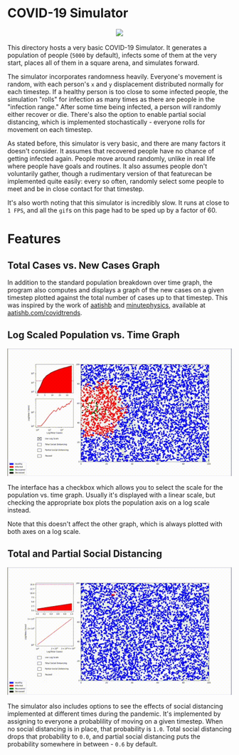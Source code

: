 # COVID-19 Simulator

<p align="center"><img src="img/runthrough.gif"/></p>

This directory hosts a very basic COVID-19 Simulator. It generates a population
of people (`5000` by default), infects some of them at the very start, places
all of them in a square arena, and simulates forward.

The simulator incorporates randomness heavily. Everyone's movement is random,
with each person's `x` and `y` displacement distributed normally for each
timestep. If a healthy person is too close to some infected people, the
simulation "rolls" for infection as many times as there are people in the
"infection range." After some time being infected, a person will randomly either
recover or die. There's also the option to enable partial social distancing,
which is implemented stochastically - everyone rolls for movement on each
timestep.

As stated before, this simulator is very basic, and there are many factors it
doesn't consider. It assumes that recovered people have no chance of getting
infected again. People move around randomly, unlike in real life where people
have goals and routines. It also assumes people don't voluntarily gather, though
a rudimentary version of that featurecan be implemented quite easily: every so
often, randomly select some people to meet and be in close contact for that
timestep.

It's also worth noting that this simulator is incredibly slow. It runs at close
to `1 FPS`, and all the `gif`s on this page had to be sped up by a factor of
60.


# Features

## Total Cases vs. New Cases Graph

In addition to the standard population breakdown over time graph, the program
also computes and displays a graph of the new cases on a given timestep plotted
against the total number of cases up to that timestep. This was inspired by the
work of [aatishb](https://aatishb.com) and
[minutephysics](https://youtube.com/user/minutephysics), available at
[aatishb.com/covidtrends](https://aatishb.com/covidtrends).

## Log Scaled Population vs. Time Graph

<p align="center"><img src="img/log.gif"/></p>

The interface has a checkbox which allows you to select the scale for the
population vs. time graph. Usually it's displayed with a linear scale, but
checking the appropriate box plots the population axis on a log scale instead.

Note that this doesn't affect the other graph, which is always plotted with both
axes on a log scale.

## Total and Partial Social Distancing

<p align="center"><img src="img/dist.gif"/></p>

The simulator also includes options to see the effects of social distancing
implemented at different times during the pandemic. It's implemented by
assigning to everyone a probablility of moving on a given timestep. When no
social distancing is in place, that probability is `1.0`. Total social
distancing drops that probability to `0.0`, and partial social distancing puts
the probability somewhere in between - `0.6` by default.

